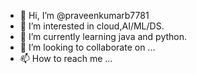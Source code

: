 - 👋 Hi, I’m @praveenkumarb7781
- 👀 I’m interested in cloud,AI/ML/DS.
- 🌱 I’m currently learning java and python.
- 💞️ I’m looking to collaborate on ...
- 📫 How to reach me ...

<!---
praveenkumarb7781/praveenkumarb7781 is a ✨ special ✨ repository because its `README.md` (this file) appears on your GitHub profile.
You can click the Preview link to take a look at your changes.
--->
